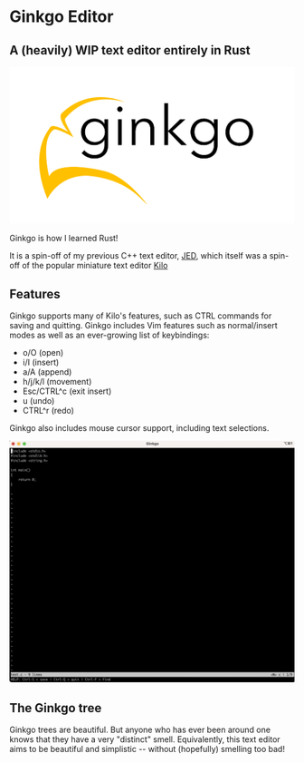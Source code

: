 # Ginkgo Editor

## A (heavily) WIP text editor entirely in Rust

![Logo Image](/images/ginkgoLogo.png)

Ginkgo is how I learned Rust!

It is a spin-off of my previous C++ text editor, [JED](https://github.com/jasbury1/jed), which itself was a spin-off of the popular miniature text editor [Kilo](https://github.com/antirez/kilo)

## Features

Ginkgo supports many of Kilo's features, such as CTRL commands for saving and quitting.
Ginkgo includes Vim features such as normal/insert modes as well as an ever-growing list of keybindings: 

- o/O (open)
- i/I (insert)
- a/A (append)
- h/j/k/l (movement)
- Esc/CTRL^c (exit insert)
- u (undo)
- CTRL^r (redo)

Ginkgo also includes mouse cursor support, including text selections.

![Screenshot Image](/images/screenshot.png)

## The Ginkgo tree

Ginkgo trees are beautiful. But anyone who has ever been around one knows that they have a very "distinct" smell.
Equivalently, this text editor aims to be beautiful and simplistic -- without (hopefully) smelling too bad!